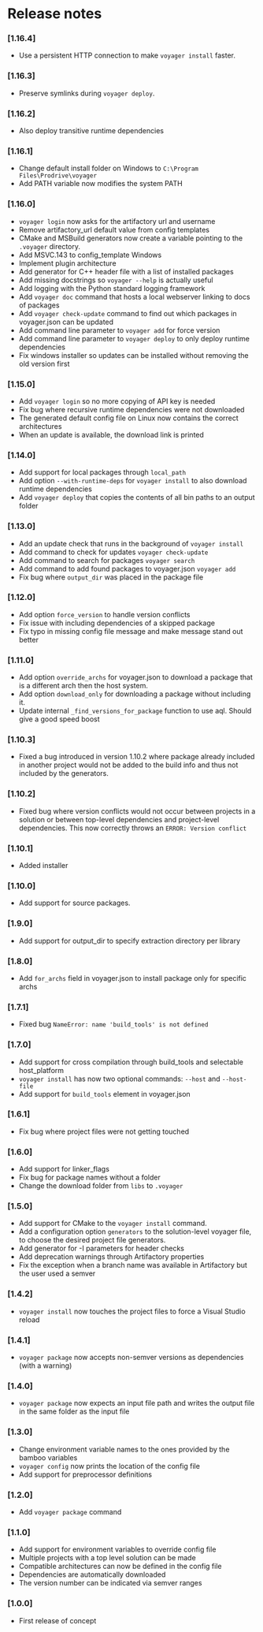 # Release notes

### [1.16.4]
- Use a persistent HTTP connection to make `voyager install` faster.

### [1.16.3]
- Preserve symlinks during `voyager deploy`.

### [1.16.2]
- Also deploy transitive runtime dependencies 

### [1.16.1]
- Change default install folder on Windows to `C:\Program Files\Prodrive\voyager`
- Add PATH variable now modifies the system PATH

### [1.16.0]
- `voyager login` now asks for the artifactory url and username
- Remove artifactory_url default value from config templates
- CMake and MSBuild generators now create a variable pointing to the `.voyager` directory.
- Add MSVC.143 to config_template Windows
- Implement plugin architecture
- Add generator for C++ header file with a list of installed packages
- Add missing docstrings so `voyager --help` is actually useful
- Add logging with the Python standard logging framework
- Add `voyager doc` command that hosts a local webserver linking to docs of packages
- Add `voyager check-update` command to find out which packages in voyager.json can be updated
- Add command line parameter to `voyager add` for force version
- Add command line parameter to `voyager deploy` to only deploy runtime dependencies
- Fix windows installer so updates can be installed without removing the old version first

### [1.15.0]
- Add `voyager login` so no more copying of API key is needed
- Fix bug where recursive runtime dependencies were not downloaded
- The generated default config file on Linux now contains the correct architectures
- When an update is available, the download link is printed

### [1.14.0]
- Add support for local packages through `local_path`
- Add option `--with-runtime-deps` for `voyager install` to also download runtime dependencies
- Add `voyager deploy` that copies the contents of all bin paths to an output folder

### [1.13.0]
- Add an update check that runs in the background of `voyager install`
- Add command to check for updates `voyager check-update`
- Add command to search for packages `voyager search`
- Add command to add found packages to voyager.json `voyager add`
- Fix bug where `output_dir` was placed in the package file

### [1.12.0]
- Add option `force_version` to handle version conflicts
- Fix issue with including dependencies of a skipped package
- Fix typo in missing config file message and make message stand out better

### [1.11.0]
- Add option `override_archs` for voyager.json to download a package that is a different arch then the host system.
- Add option `download_only` for downloading a package without including it.
- Update internal `_find_versions_for_package` function to use aql. Should give a good speed boost

### [1.10.3]
- Fixed a bug introduced in version 1.10.2 where package already included in another project would not be added to the build info and thus not included by the generators. 

### [1.10.2]
- Fixed bug where version conflicts would not occur between projects in a solution or between top-level dependencies and project-level dependencies. This now correctly throws an `ERROR: Version conflict`

### [1.10.1]
- Added installer

### [1.10.0]
- Add support for source packages.

### [1.9.0]
- Add support for output_dir to specify extraction directory per library

### [1.8.0]
- Add `for_archs` field in voyager.json to install package only for specific archs

### [1.7.1]
- Fixed bug `NameError: name 'build_tools' is not defined`

### [1.7.0]
- Add support for cross compilation through build_tools and selectable host_platform
- `voyager install` has now two optional commands: `--host` and `--host-file`
- Add support for `build_tools` element in voyager.json

### [1.6.1]
- Fix bug where project files were not getting touched

### [1.6.0]
- Add support for linker_flags
- Fix bug for package names without a folder
- Change the download folder from `libs` to `.voyager`

### [1.5.0]
- Add support for CMake to the `voyager install` command.
- Add a configuration option `generators` to the solution-level voyager file,
  to choose the desired project file generators.
- Add generator for -I parameters for header checks
- Add deprecation warnings through Artifactory properties
- Fix the exception when a branch name was available in Artifactory but the user used a semver

### [1.4.2]
- `voyager install` now touches the project files to force a Visual Studio reload

### [1.4.1]
- `voyager package` now accepts non-semver versions as dependencies (with a warning)

### [1.4.0]
- `voyager package` now expects an input file path and writes the output file in the same folder as the input file

### [1.3.0]
- Change environment variable names to the ones provided by the bamboo variables
- `voyager config` now prints the location of the config file
- Add support for preprocessor definitions

### [1.2.0]
- Add `voyager package` command

### [1.1.0]
- Add support for environment variables to override config file
- Multiple projects with a top level solution can be made
- Compatible architectures can now be defined in the config file
- Dependencies are automatically downloaded
- The version number can be indicated via semver ranges

### [1.0.0]
- First release of concept
